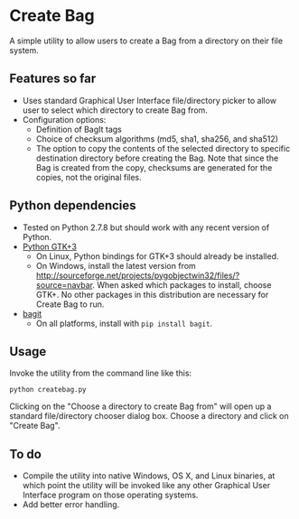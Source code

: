 # Create Bag

A simple utility to allow users to create a Bag from a directory on their file system.

## Features so far

* Uses standard Graphical User Interface file/directory picker to allow user to select which directory to create Bag from.
* Configuration options:
    * Definition of BagIt tags
    * Choice of checksum algorithms (md5, sha1, sha256, and sha512)
    * The option to copy the contents of the selected directory to specific destination directory before creating the Bag. Note that since the Bag is created from the copy, checksums are generated for the copies, not the original files.

## Python dependencies

* Tested on Python 2.7.8 but should work with any recent version of Python.
* [Python GTK+3](http://python-gtk-3-tutorial.readthedocs.org/en/latest/index.html)
    * On Linux, Python bindings for GTK+3 should already be installed. 
    * On Windows, install the latest version from http://sourceforge.net/projects/pygobjectwin32/files/?source=navbar. When asked which packages to install, choose GTK+. No other packages in this distribution are necessary for Create Bag to run.
* [bagit](https://github.com/LibraryOfCongress/bagit-python)
    * On all platforms, install with `pip install bagit`. 

## Usage

Invoke the utility from the command line like this:

`python createbag.py`

Clicking on the "Choose a directory to create Bag from" will open up a standard file/directory chooser dialog box. Choose a directory and click on "Create Bag".

## To do

* Compile the utility into native Windows, OS X, and Linux binaries, at which point the utility will be invoked like any other Graphical User Interface program on those operating systems.
* Add better error handling.
